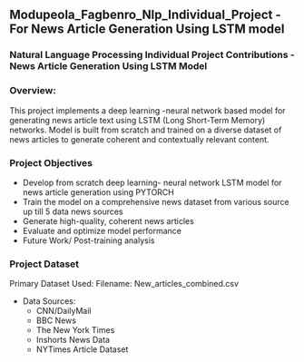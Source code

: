 ## Modupeola_Fagbenro_Nlp_Individual_Project - For News Article Generation Using LSTM model 



### Natural Language Processing Individual Project Contributions - News Article Generation Using LSTM Model 

### Overview:
This project implements a deep learning -neural network based model for generating news article text using LSTM (Long Short-Term Memory) networks. 
Model is built from scratch and trained on a diverse dataset of news articles to generate coherent and contextually relevant content.

 
### Project Objectives

- Develop from scratch deep learning- neural network LSTM model for news article generation using PYTORCH 
- Train the model on a comprehensive news dataset from various source up till 5 data news sources 
- Generate high-quality, coherent news articles
- Evaluate and optimize model performance
- Future Work/ Post-training analysis

###  Project Dataset
Primary Dataset Used:
Filename: New_articles_combined.csv 
 - Data Sources:
    - CNN/DailyMail
    - BBC News
   - The New York Times
   - Inshorts News Data
   - NYTimes Article Dataset

